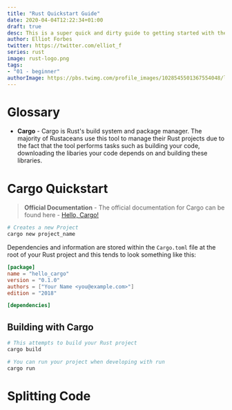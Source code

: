 ```yaml
---
title: "Rust Quickstart Guide"
date: 2020-04-04T12:22:34+01:00
draft: true
desc: This is a super quick and dirty guide to getting started with the Rust programming language!
author: Elliot Forbes
twitter: https://twitter.com/elliot_f
series: rust
image: rust-logo.png
tags:
- "01 - beginner"
authorImage: https://pbs.twimg.com/profile_images/1028545501367554048/lzr43cQv_400x400.jpg
---
```


# Glossary

* **Cargo** - Cargo is Rust's build system and package manager. The majority of Rustaceans use this tool to manage their Rust projects due to the fact that the tool performs tasks such as building your code, downloading the libaries your code depends on and building these libraries.


# Cargo Quickstart

> **Official Documentation** - The official documentation for Cargo can be found here - [Hello, Cargo!](https://doc.rust-lang.org/book/ch01-03-hello-cargo.html)

```py
# Creates a new Project
cargo new project_name 
```

Dependencies and information are stored within the `Cargo.toml` file at the root of your Rust project and this tends to look something like this:

```toml
[package]
name = "hello_cargo"
version = "0.1.0"
authors = ["Your Name <you@example.com>"]
edition = "2018"

[dependencies]
```

## Building with Cargo

```py
# This attempts to build your Rust project
cargo build

# You can run your project when developing with run
cargo run
```


# Splitting Code

